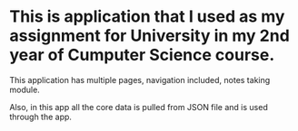 # This is application that I used as my assignment for University in my 2nd year of Cumputer Science course.

This application has multiple pages, navigation included, notes taking module.

Also, in this app all the core data is pulled from JSON file and is used through the app.